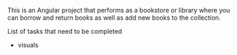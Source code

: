 This is an Angular project that performs as a bookstore or library where you can borrow and return books as well as add new books to the collection.

List of tasks that need to be completed
* visuals

